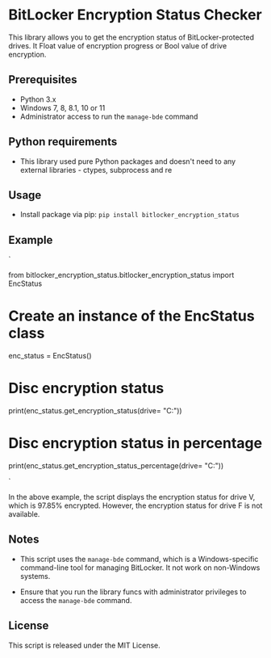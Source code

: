 # BitLocker Encryption Status Checker

This library allows you to get the encryption status of BitLocker-protected drives. It Float value of encryption progress or Bool value of drive encryption.


## Prerequisites

-   Python 3.x
-   Windows 7, 8, 8.1, 10 or 11
-   Administrator access to run the `manage-bde` command


## Python requirements

- This library used pure Python packages and doesn't need to any external libraries - ctypes, subprocess and re


## Usage

- Install package via pip:
   `pip install bitlocker_encryption_status`


## Example

`

from bitlocker_encryption_status.bitlocker_encryption_status import EncStatus

# Create an instance of the EncStatus class
enc_status = EncStatus()

# Disc encryption status
print(enc_status.get_encryption_status(drive= "C:"))

# Disc encryption status in percentage
print(enc_status.get_encryption_status_percentage(drive= "C:"))



`

In the above example, the script displays the encryption status for drive V, which is 97.85% encrypted. However, the encryption status for drive F is not available.

## Notes

-   This script uses the `manage-bde` command, which is a Windows-specific command-line tool for managing BitLocker. It not work on non-Windows systems.
    
-   Ensure that you run the library funcs with administrator privileges to access the `manage-bde` command.
    
    

## License

This script is released under the MIT License.
